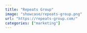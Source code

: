 ```yaml
---
title: "Repeats Group"
image: "showcase/repeats-group.png"
url: "https://repeats-group.com/"
categories: ["marketing"]
---
```

